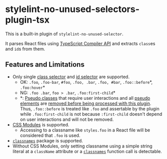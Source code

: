 # stylelint-no-unused-selectors-plugin-tsx

This is a built-in plugin of `stylelint-no-unused-selector`.

It parses React files using [TypeScript Compiler API](https://github.com/Microsoft/TypeScript/wiki/Using-the-Compiler-API) and extracts `class`es and `id`s from them.

## Features and Limitations

- Only single [class selector](https://developer.mozilla.org/en-US/docs/Web/CSS/Class_selectors) and [id selector](https://developer.mozilla.org/en-US/docs/Web/CSS/ID_selectors) are supported.
  - OK: `.foo`, `.foo-bar`, `#foo`, `.foo, .bar`, `.foo, #bar`, `.foo::before`\*, `.foo:hover`\*
  - NG: `.foo .bar`, `foo > .bar`, `.foo:first-child`\*
  - \*: [Pseudo classes](https://developer.mozilla.org/en-US/docs/Web/CSS/Pseudo-classes) that require user interactions and all [pseudo elements](https://developer.mozilla.org/en-US/docs/Web/CSS/Pseudo-elements) are [removed before being processed with this plugin](https://github.com/nodaguti/stylelint-no-unused-selectors/blob/master/src/utils/remove-unassertive-selector.ts). Thus, `.foo::before` is treated like `.foo` and assertable by the plugin while `.foo:first-child` is not because `:first-child` doesn't depend on user interactions and will not be removed.
- [CSS Modules](https://github.com/css-modules/css-modules) is supported.
  - Accessing to a classname like `styles.foo` in a React file will be considered that `.foo` is used.
- [`classnames`](https://github.com/JedWatson/classnames) package is supported.
- Without CSS Modules, only setting classname using a simple string literal at a `className` attribute or a [`classnames`](https://github.com/JedWatson/classnames) function call is detectable.
